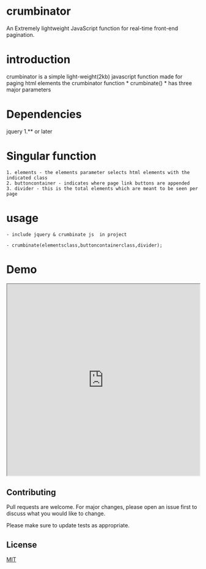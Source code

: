 # crumbinator
An Extremely lightweight JavaScript function 
for real-time  front-end pagination.






# introduction
crumbinator is a simple light-weight(2kb) javascript function made for 
paging html elements
the crumbinator function * crumbinate() * has three major parameters

# Dependencies
jquery 1.** or later

# Singular function
```
1. elements - the elements parameter selects html elements with the indicated class
2. buttoncontainer - indicates where page link buttons are appended
3. divider - this is the total elements which are meant to be seen per page
```

# usage
```
- include jquery & crumbinate js  in project

- crumbinate(elementsclass,buttoncontainerclass,divider);

```

# Demo
<iframe src="http://demosforme.rf.gd" width="100%" height="500px"></iframe>

## Contributing
Pull requests are welcome. For major changes, please open an issue first to discuss what you would like to change.

Please make sure to update tests as appropriate.

## License
[MIT](https://choosealicense.com/licenses/mit/)
